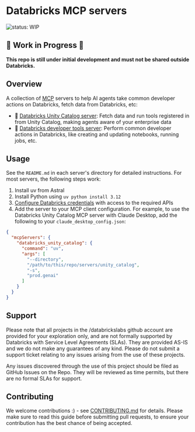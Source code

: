 # Databricks MCP servers
![status: WIP](https://img.shields.io/badge/status-WIP-red?style=flat-square&logo=databricks)

## 🚧 Work in Progress 🚧

**This repo is still under initial development and must not be shared outside Databricks.**

## Overview
A collection of [MCP](https://modelcontextprotocol.io/introduction) servers to help AI agents take common developer actions on Databricks, fetch data from Databricks, etc:

* 🚧 [Databricks Unity Catalog server](./unity_catalog): Fetch data and run tools registered in from Unity Catalog, making agents aware of your enterprise data
* 🚧 [Databricks developer tools server](./developer_tools): Perform common developer actions in Databricks, like creating and updating notebooks, running jobs, etc.

## Usage
See the `README.md` in each server's directory for detailed instructions.
For most servers, the following steps work: 

1. Install uv from Astral
1. Install Python using `uv python install 3.12`
1. [Configure Databricks credentials](https://docs.databricks.com/aws/en/dev-tools/cli/authentication) with access to the required APIs
1. Add the server to your MCP client configuration. For example, to use the Databricks Unity Catalog MCP server with Claude Desktop, add the following to your `claude_desktop_config.json`:

```json
{
  "mcpServers": {
    "databricks_unity_catalog": {
      "command": "uv",
      "args": [
        "--directory",
        "/path/to/this/repo/servers/unity_catalog",
        "-s",
        "prod.genai"
      ]
    }
  }
}
```

## Support
Please note that all projects in the /databrickslabs github account are provided for your exploration only, and are not formally supported by Databricks with Service Level Agreements (SLAs).  They are provided AS-IS and we do not make any guarantees of any kind.  Please do not submit a support ticket relating to any issues arising from the use of these projects.

Any issues discovered through the use of this project should be filed as GitHub Issues on the Repo.  They will be reviewed as time permits, but there are no formal SLAs for support.

## Contributing

We welcome contributions :) - see [CONTRIBUTING.md](./CONTRIBUTING.md) for details. Please make sure to read this guide before 
submitting pull requests, to ensure your contribution has the best chance of being accepted.
